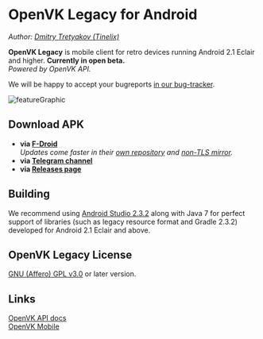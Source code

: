 # OpenVK Legacy for Android
_Author: [Dmitry Tretyakov (Tinelix)](https://github.com/tretdm)_

**OpenVK Legacy** is mobile client for retro devices running Android 2.1 Eclair and higher. **Currently in open beta.**\
_Powered by OpenVK API._

We will be happy to accept your bugreports [in our bug-tracker](https://github.com/openvk/mobile-android-legacy/projects/1).

![featureGraphic](https://github.com/openvk/mobile-android-legacy/blob/main/fastlane/metadata/android/en-US/images/featureGraphic.png)

## Download APK
* **via [F-Droid](https://f-droid.org)**\
_Updates come faster in their [own repository](https://repo.openvk.uk/repo/) and [non-TLS mirror](http://repo.openvk.co/repo/)._
* **via [Telegram channel](https://t.me/+nPLHBZqAsFlhYmIy)**
* **via [Releases page](https://github.com/openvk/mobile-android-legacy/releases)**

## Building
We recommend using [Android Studio 2.3.2](https://developer.android.com/studio/archive) along with Java 7 for perfect support of libraries (such as legacy resource format and Gradle 2.3.2) developed for Android 2.1 Eclair and above.

## OpenVK Legacy License
[GNU (Affero) GPL v3.0](https://github.com/openvk/mobile-android-legacy/blob/main/COPYING) or later version.

## Links
[OpenVK API docs](https://docs.openvk.su/)\
[OpenVK Mobile](https://openvk.uk/app)
